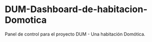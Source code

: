 # DUM-Dashboard-de-habitacion-Domotica
Panel de control para el proyecto DUM - Una habitación  Domótica. 
